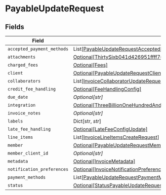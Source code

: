 # PayableUpdateRequest


## Fields

| Field                                                                                                                                                                                                                                                                                                                                       | Type                                                                                                                                                                                                                                                                                                                                        | Required                                                                                                                                                                                                                                                                                                                                    | Description                                                                                                                                                                                                                                                                                                                                 |
| ------------------------------------------------------------------------------------------------------------------------------------------------------------------------------------------------------------------------------------------------------------------------------------------------------------------------------------------- | ------------------------------------------------------------------------------------------------------------------------------------------------------------------------------------------------------------------------------------------------------------------------------------------------------------------------------------------- | ------------------------------------------------------------------------------------------------------------------------------------------------------------------------------------------------------------------------------------------------------------------------------------------------------------------------------------------- | ------------------------------------------------------------------------------------------------------------------------------------------------------------------------------------------------------------------------------------------------------------------------------------------------------------------------------------------- |
| `accepted_payment_methods`                                                                                                                                                                                                                                                                                                                  | List[[PayableUpdateRequestAcceptedPaymentMethods](../../models/shared/payableupdaterequestacceptedpaymentmethods.md)]                                                                                                                                                                                                                       | :heavy_minus_sign:                                                                                                                                                                                                                                                                                                                          | N/A                                                                                                                                                                                                                                                                                                                                         |
| `attachments`                                                                                                                                                                                                                                                                                                                               | [Optional[ThirtySixb041d426951ffff76360faf03ef8ae938bed9739e6ad9f51acb982782296a2]](../../models/shared/thirtysixb041d426951ffff76360faf03ef8ae938bed9739e6ad9f51acb982782296a2.md)                                                                                                                                                         | :heavy_minus_sign:                                                                                                                                                                                                                                                                                                                          | N/A                                                                                                                                                                                                                                                                                                                                         |
| `charged_fees`                                                                                                                                                                                                                                                                                                                              | [Optional[Fees]](../../models/shared/fees.md)                                                                                                                                                                                                                                                                                               | :heavy_minus_sign:                                                                                                                                                                                                                                                                                                                          | N/A                                                                                                                                                                                                                                                                                                                                         |
| `client`                                                                                                                                                                                                                                                                                                                                    | [Optional[PayableUpdateRequestClient]](../../models/shared/payableupdaterequestclient.md)                                                                                                                                                                                                                                                   | :heavy_minus_sign:                                                                                                                                                                                                                                                                                                                          | N/A                                                                                                                                                                                                                                                                                                                                         |
| `collaborators`                                                                                                                                                                                                                                                                                                                             | List[[InvoiceCollaboratorUpdateRequest](../../models/shared/invoicecollaboratorupdaterequest.md)]                                                                                                                                                                                                                                           | :heavy_minus_sign:                                                                                                                                                                                                                                                                                                                          | N/A                                                                                                                                                                                                                                                                                                                                         |
| `credit_fee_handling`                                                                                                                                                                                                                                                                                                                       | [Optional[FeeHandlingConfig]](../../models/shared/feehandlingconfig.md)                                                                                                                                                                                                                                                                     | :heavy_minus_sign:                                                                                                                                                                                                                                                                                                                          | N/A                                                                                                                                                                                                                                                                                                                                         |
| `due_date`                                                                                                                                                                                                                                                                                                                                  | *Optional[str]*                                                                                                                                                                                                                                                                                                                             | :heavy_minus_sign:                                                                                                                                                                                                                                                                                                                          | N/A                                                                                                                                                                                                                                                                                                                                         |
| `integration`                                                                                                                                                                                                                                                                                                                               | [Optional[ThreeBillionOneHundredAndNinetyMillionSixHundredAndEightyFiveThousandEightHundredAndThirtyTwoa4970525ea5b0803efff0b36a0202062e1fd8a0bc187acbe156461]](../../models/shared/threebilliononehundredandninetymillionsixhundredandeightyfivethousandeighthundredandthirtytwoa4970525ea5b0803efff0b36a0202062e1fd8a0bc187acbe156461.md) | :heavy_minus_sign:                                                                                                                                                                                                                                                                                                                          | N/A                                                                                                                                                                                                                                                                                                                                         |
| `invoice_notes`                                                                                                                                                                                                                                                                                                                             | *Optional[str]*                                                                                                                                                                                                                                                                                                                             | :heavy_minus_sign:                                                                                                                                                                                                                                                                                                                          | N/A                                                                                                                                                                                                                                                                                                                                         |
| `labels`                                                                                                                                                                                                                                                                                                                                    | Dict[str, *str*]                                                                                                                                                                                                                                                                                                                            | :heavy_minus_sign:                                                                                                                                                                                                                                                                                                                          | N/A                                                                                                                                                                                                                                                                                                                                         |
| `late_fee_handling`                                                                                                                                                                                                                                                                                                                         | [Optional[LateFeeConfigUpdate]](../../models/shared/latefeeconfigupdate.md)                                                                                                                                                                                                                                                                 | :heavy_minus_sign:                                                                                                                                                                                                                                                                                                                          | N/A                                                                                                                                                                                                                                                                                                                                         |
| `line_items`                                                                                                                                                                                                                                                                                                                                | List[[InvoiceLineItemsCreateRequest](../../models/shared/invoicelineitemscreaterequest.md)]                                                                                                                                                                                                                                                 | :heavy_minus_sign:                                                                                                                                                                                                                                                                                                                          | N/A                                                                                                                                                                                                                                                                                                                                         |
| `member`                                                                                                                                                                                                                                                                                                                                    | [Optional[PayableUpdateRequestMember]](../../models/shared/payableupdaterequestmember.md)                                                                                                                                                                                                                                                   | :heavy_minus_sign:                                                                                                                                                                                                                                                                                                                          | N/A                                                                                                                                                                                                                                                                                                                                         |
| `member_client_id`                                                                                                                                                                                                                                                                                                                          | *Optional[str]*                                                                                                                                                                                                                                                                                                                             | :heavy_minus_sign:                                                                                                                                                                                                                                                                                                                          | N/A                                                                                                                                                                                                                                                                                                                                         |
| `metadata`                                                                                                                                                                                                                                                                                                                                  | [Optional[InvoiceMetadata]](../../models/shared/invoicemetadata.md)                                                                                                                                                                                                                                                                         | :heavy_minus_sign:                                                                                                                                                                                                                                                                                                                          | N/A                                                                                                                                                                                                                                                                                                                                         |
| `notification_preferences`                                                                                                                                                                                                                                                                                                                  | [Optional[InvoiceNotificationPreferences]](../../models/shared/invoicenotificationpreferences.md)                                                                                                                                                                                                                                           | :heavy_minus_sign:                                                                                                                                                                                                                                                                                                                          | N/A                                                                                                                                                                                                                                                                                                                                         |
| `payment_methods`                                                                                                                                                                                                                                                                                                                           | List[[PayableUpdateRequestPaymentMethods](../../models/shared/payableupdaterequestpaymentmethods.md)]                                                                                                                                                                                                                                       | :heavy_minus_sign:                                                                                                                                                                                                                                                                                                                          | N/A                                                                                                                                                                                                                                                                                                                                         |
| `status`                                                                                                                                                                                                                                                                                                                                    | [Optional[StatusPayableUpdateRequest]](../../models/shared/statuspayableupdaterequest.md)                                                                                                                                                                                                                                                   | :heavy_minus_sign:                                                                                                                                                                                                                                                                                                                          | N/A                                                                                                                                                                                                                                                                                                                                         |